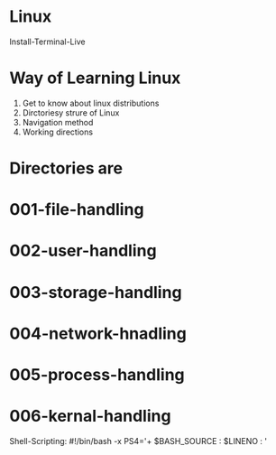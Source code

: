 # Linux
  Install-Terminal-Live

# Way of Learning Linux 
  1. Get to know about linux distributions
  2. Dirctoriesy strure of Linux
  3. Navigation method
  4. Working directions
  
# Directories are

# 001-file-handling
# 002-user-handling
# 003-storage-handling
# 004-network-hnadling
# 005-process-handling
# 006-kernal-handling

Shell-Scripting:
#!/bin/bash -x
PS4='+ $BASH_SOURCE : $LINENO : '
